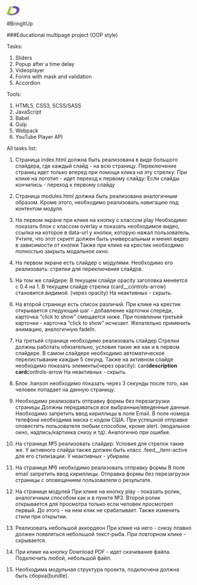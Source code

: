 <svg width="35" height="25" viewBox="0 0 35 25" fill="none" xmlns="http://www.w3.org/2000/svg">
<path fill-rule="evenodd" clip-rule="evenodd" d="M0.0371094 21.388L7.41866 2.12134C7.41866 2.12134 11.0514 1.16004 14.8913 0.592773C11.1097 8.48623 8.82759 15.8142 8.82759 16.9457C8.82759 18.0767 9.15378 20.1594 14.0216 20.1594C19.7984 20.1594 27.13 16.6202 27.13 11.2118C27.13 18.4392 19.4091 23.0112 10.905 23.0112C4.56389 23.0112 0.0371094 21.388 0.0371094 21.388Z" fill="#9EC73D"/>
<path fill-rule="evenodd" clip-rule="evenodd" d="M27.1304 11.212C27.1304 18.4393 19.4096 23.0114 10.9054 23.0114C4.56435 23.0114 0.108398 21.3882 0.108398 21.3882C0.108398 21.3882 3.92507 24.978 13.6608 24.978C23.3947 24.978 34.7983 18.9304 34.7983 10.1792C34.7983 -1.87078 17.4608 0.351842 17.4608 0.351842L14.8078 5.94232C14.8078 5.94232 17.2983 5.6566 19.3614 5.6566C22.2626 5.6566 27.1304 6.93577 27.1304 11.212Z" fill="#6D53AF"/>
</svg>

#BringItUp

###Educational multipage project (OOP style)

Tasks:

1. Sliders
2. Popup after a time delay
3. Videoplayer
4. Forms with mask and validation
5. Accordion

Tools:

1. HTML5, CSS3, SCSS/SASS
2. JavaScript
3. Babel
4. Gulp
5. Webpack
6. YouTube Player API

All tasks list:

1. Страница index.html должна быть реализована в виде большого слайдера, где каждый слайд - на всю страницу.
   Переключение страниц идет только вперед при помощи клика на эту стрелку:
   При клике на логотип - идет переход к первому слайду:
   Если слайды кончились - переход к первому слайду

2. Страница modules.html должна быть реализована аналогичным образом.
   Кроме этого, необходимо реализовать навигацию под контентом модуля.

3. На первом экране при клике на кнопку с классом play
   Необходимо показать блок с классом overlay и показать необходимое видео, ссылка на которое в data-url у кнопки, которую нажал пользователь. Учтите, что этот скрипт должен быть универсальным и менял видео в зависимости от кнопки
   Также при клике на крестик необходимо полностью закрыть модальное окно.

4. На первом экране есть слайдер с модулями.
   Необходимо его реализовать: стрелки для переключения слайдов.

5. На том же слайдере:
   В текущем слайде opacity заголовка меняется с 0.4 на 1.
   В текущем слайде стрелка (card\_\_controls-arrow) становится видимой. (через opacity)
   На неактивных - скрыть.

6. На второй странице есть список различий.
   При клике на крестик открывается следующий шаг - добавление карточки спереди, карточка “click to show” смещается ниже.
   При появлении третьей карточки - карточка “click to show” исчезает.
   Желательно применить анимацию, аналогичную fadeIn.

7. На третьей странице необходимо реализовать слайдер
   Стрелки должны работать обязательно, условия такие же как и в первом слайдере.
   В самом слайдере необходимо автоматическое перелистывание каждые 5 секунд.
   Также на активном слайде необходимо показать элементы(через opacity):
   card**description
   card**controls-arrow
   На неактивных - скрыть.

8. Блок .hanson необходимо показать через 3 секунды после того, как человек попадает на данную страницу:

9. Необходимо реализовать отправку формы без перезагрузки страницы
   Должны передаваться все выбранные/введенные данные.
   Необходимо запретить ввод кириллицы в поле Email.
   В поле номера телефона необходима маска с кодом США.
   При успешной отправке оповестить пользователя любым способом, кроме alert. (модальное окно, надпись/картинка снизу и тд).
   Аналогично при ошибке.

10. На странице №5 реализовать слайдер:
    Условия для стрелок такие же.
    У активного слайда также должен быть класс .feed\_\_item-active для его стилизации. У неактивных - убираем.

11. На странице №6 необходимо реализовать отправку формы
    В поле email запретить ввод кириллицы.
    Отправка формы без перезагрузки страницы с оповещением пользователя о результате.

12. На странице модулей
    При клике на кнопку play - показать ролик, аналогичным способом как и в пункте №3.
    Второй ролик открывается для просмотра только если человек просмотрел первый. До этого - на нем клик не срабатывает. Также изменить стили при открытии.

13. Реализовать небольшой аккордеон
    При клике на него - снизу плавно должен появляться небольшой текст-рыба.
    При повторном клике - скрывается.

14. При клике на кнопку Download PDF - идет скачивание файла. Подключить любой, небольшой файл.
15. Необходима модульная структура проекта, подключена должна быть сборка(bundle).
